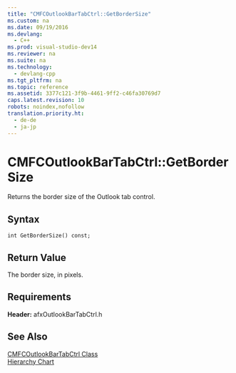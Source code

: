 ```yaml
---
title: "CMFCOutlookBarTabCtrl::GetBorderSize"
ms.custom: na
ms.date: 09/19/2016
ms.devlang: 
  - C++
ms.prod: visual-studio-dev14
ms.reviewer: na
ms.suite: na
ms.technology: 
  - devlang-cpp
ms.tgt_pltfrm: na
ms.topic: reference
ms.assetid: 3377c121-3f9b-4461-9ff2-c46fa30769d7
caps.latest.revision: 10
robots: noindex,nofollow
translation.priority.ht: 
  - de-de
  - ja-jp
---
```

# CMFCOutlookBarTabCtrl::GetBorderSize
Returns the border size of the Outlook tab control.  
  
## Syntax  
  
```  
int GetBorderSize() const;  
```  
  
## Return Value  
 The border size, in pixels.  
  
## Requirements  
 **Header:** afxOutlookBarTabCtrl.h  
  
## See Also  
 [CMFCOutlookBarTabCtrl Class](../vs140/CMFCOutlookBarTabCtrl-Class.md)   
 [Hierarchy Chart](../vs140/Hierarchy-Chart.md)